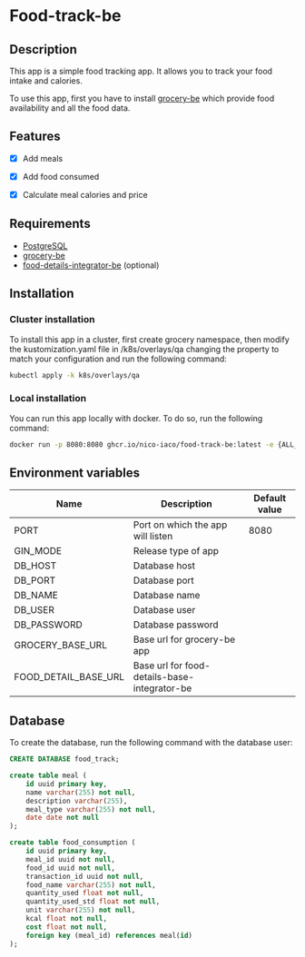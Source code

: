 # Food-track-be

## Description
This app is a simple food tracking app. It allows you to track your food intake and calories.

To use this app, first you have to install [grocery-be](https://github.com/nico-iaco/grocery-be) which provide food availability
and all the food data.

## Features

- [x] Add meals
- [x] Add food consumed
- [x] Calculate meal calories and price


## Requirements

- [PostgreSQL](https://www.postgresql.org/)
- [grocery-be](https://github.com/nico-iaco/grocery-be)
- [food-details-integrator-be](https://github.com/nico-iaco/food-detail-integrator-be) (optional)

## Installation

### Cluster installation

To install this app in a cluster, first create grocery namespace, then modify the kustomization.yaml file in /k8s/overlays/qa 
changing the property to match your configuration and run the following command:

```bash
kubectl apply -k k8s/overlays/qa
```

### Local installation

You can run this app locally with docker. To do so, run the following command:

```bash
docker run -p 8080:8080 ghcr.io/nico-iaco/food-track-be:latest -e {ALL_ENV_VARIABLES}
```

## Environment variables

| Name                 | Description                                  | Default value |
|----------------------|----------------------------------------------|---------------|
| PORT                 | Port on which the app will listen            | 8080          |
| GIN_MODE             | Release type of app                          |               |
| DB_HOST              | Database host                                |               |
| DB_PORT              | Database port                                |               |
| DB_NAME              | Database name                                |               |
| DB_USER              | Database user                                |               |
| DB_PASSWORD          | Database password                            |               |
| GROCERY_BASE_URL     | Base url for grocery-be app                  |               |
| FOOD_DETAIL_BASE_URL | Base url for food-details-base-integrator-be |               |

## Database

To create the database, run the following command with the database user:

```sql
CREATE DATABASE food_track;
```

```sql
create table meal (
    id uuid primary key,
    name varchar(255) not null,
    description varchar(255),
    meal_type varchar(255) not null,
    date date not null
);
```

```sql
create table food_consumption (
    id uuid primary key,
    meal_id uuid not null,
    food_id uuid not null,
    transaction_id uuid not null,
    food_name varchar(255) not null,
    quantity_used float not null,
    quantity_used_std float not null,
    unit varchar(255) not null,
    kcal float not null,
    cost float not null,
    foreign key (meal_id) references meal(id)
);
```
